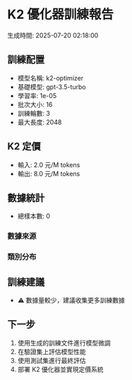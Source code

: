 # K2 優化器訓練報告

生成時間: 2025-07-20 02:18:00

## 訓練配置
- 模型名稱: k2-optimizer
- 基礎模型: gpt-3.5-turbo
- 學習率: 1e-05
- 批次大小: 16
- 訓練輪數: 3
- 最大長度: 2048

## K2 定價
- 輸入: 2.0 元/M tokens
- 輸出: 8.0 元/M tokens

## 數據統計
- 總樣本數: 0

### 數據來源

### 類別分布

## 訓練建議
- ⚠️ 數據量較少，建議收集更多訓練數據

## 下一步
1. 使用生成的訓練文件進行模型微調
2. 在驗證集上評估模型性能
3. 使用測試集進行最終評估
4. 部署 K2 優化器並實現定價系統